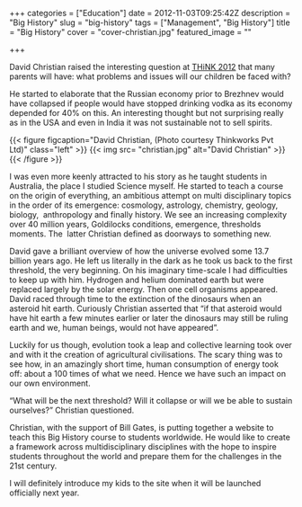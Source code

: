 +++
categories = ["Education"]
date = 2012-11-03T09:25:42Z
description = "Big History"
slug = "big-history"
tags = ["Management", "Big History"]
title = "Big History"
cover = "cover-christian.jpg"
featured_image = ""

+++

David Christian raised the interesting question at [THiNK 2012](http://thinkworks.in/guest-blog-david-literally-left-us-in-the-dark/ "THiNK 2012") that many parents will have: what problems and issues will our children be faced with?

He started to elaborate that the Russian economy prior to Brezhnev would have collapsed if people would have stopped drinking vodka as its economy depended for 40% on this. An interesting thought but not surprising really as in the USA and even in India it was not sustainable not to sell spirits.

{{< figure figcaption="David Christian, (Photo courtesy Thinkworks Pvt Ltd)" class="left" >}}
	{{< img src= "christian.jpg"  alt="David Christian" >}}
{{< /figure >}}

I was even more keenly attracted to his story as he taught students in Australia, the place I studied Science myself. He started to teach a course on the origin of everything, an ambitious attempt on multi disciplinary topics in the order of its emergence: cosmology, astrology, chemistry, geology, biology,  anthropology and finally history. We see an increasing complexity over 40 million years, Goldilocks conditions, emergence, thresholds moments. The  latter Christian defined as doorways to something new.

David gave a brilliant overview of how the universe evolved some 13.7 billion years ago. He left us literally in the dark as he took us back to the first threshold, the very beginning. On his imaginary time-scale I had difficulties to keep up with him. Hydrogen and helium dominated earth but were replaced largely by the solar energy. Then one cell organisms appeared. David raced through time to the extinction of the dinosaurs when an asteroid hit earth. Curiously Christian asserted that “if that asteroid would have hit earth a few minutes earlier or later the dinosaurs may still be ruling earth and we, human beings, would not have appeared”.

Luckily for us though, evolution took a leap and collective learning took over and with it the creation of agricultural civilisations. The scary thing was to see how, in an amazingly short time, human consumption of energy took off: about a 100 times of what we need. Hence we have such an impact on our own environment.

“What will be the next threshold? Will it collapse or will we be able to sustain ourselves?” Christian questioned.

Christian, with the support of Bill Gates, is putting together a website to teach this Big History course to students worldwide. He would like to create a framework across multidisciplinary disciplines with the hope to inspire students throughout the world and prepare them for the challenges in the 21st century.

I will definitely introduce my kids to the site when it will be launched officially next year.